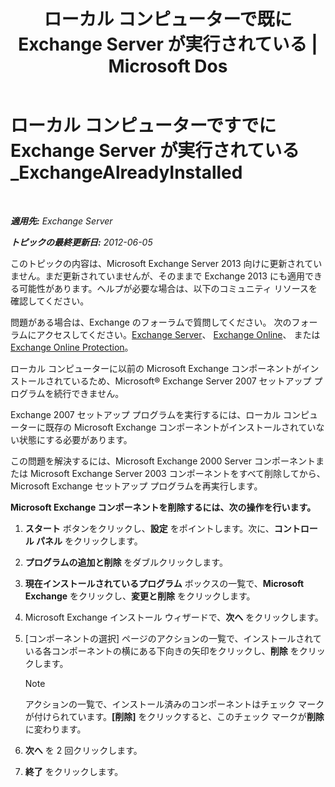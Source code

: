 ﻿---
title: 'ローカル コンピューターで既に Exchange Server が実行されている | Microsoft Dos'
TOCTitle: ローカル コンピューターですでに Exchange Server が実行されている_ExchangeAlreadyInstalled
ms:assetid: 3f168b5d-9910-418f-86fb-e99d852dcb5e
ms:mtpsurl: https://technet.microsoft.com/ja-jp/library/ms.exch.setupreadiness.exchangealreadyinstalled(v=EXCHG.150)
ms:contentKeyID: 48269398
ms.date: 04/24/2018
mtps_version: v=EXCHG.150
ms.translationtype: HT
---

# ローカル コンピューターですでに Exchange Server が実行されている\_ExchangeAlreadyInstalled

 

_**適用先:** Exchange Server_

_**トピックの最終更新日:** 2012-06-05_

このトピックの内容は、Microsoft Exchange Server 2013 向けに更新されていません。まだ更新されていませんが、そのままで Exchange 2013 にも適用できる可能性があります。ヘルプが必要な場合は、以下のコミュニティ リソースを確認してください。

問題がある場合は、Exchange のフォーラムで質問してください。 次のフォーラムにアクセスしてください。[Exchange Server](https://go.microsoft.com/fwlink/p/?linkid=60612)、 [Exchange Online](https://go.microsoft.com/fwlink/p/?linkid=267542)、 または [Exchange Online Protection](https://go.microsoft.com/fwlink/p/?linkid=285351)。

ローカル コンピューターに以前の Microsoft Exchange コンポーネントがインストールされているため、Microsoft® Exchange Server 2007 セットアップ プログラムを続行できません。

Exchange 2007 セットアップ プログラムを実行するには、ローカル コンピューターに既存の Microsoft Exchange コンポーネントがインストールされていない状態にする必要があります。

この問題を解決するには、Microsoft Exchange 2000 Server コンポーネントまたは Microsoft Exchange Server 2003 コンポーネントをすべて削除してから、Microsoft Exchange セットアップ プログラムを再実行します。

**Microsoft Exchange コンポーネントを削除するには、次の操作を行います。**

1.  <strong>スタート</strong> ボタンをクリックし、<strong>設定</strong> をポイントします。次に、<strong>コントロール パネル</strong> をクリックします。

2.  <strong>プログラムの追加と削除</strong> をダブルクリックします。

3.  <strong>現在インストールされているプログラム</strong> ボックスの一覧で、<strong>Microsoft Exchange</strong> をクリックし、<strong>変更と削除</strong> をクリックします。

4.  Microsoft Exchange インストール ウィザードで、<strong>次へ</strong> をクリックします。

5.  \[コンポーネントの選択\] ページのアクションの一覧で、インストールされている各コンポーネントの横にある下向きの矢印をクリックし、<strong>削除</strong> をクリックします。
    

    > [!NOTE]
    > アクションの一覧で、インストール済みのコンポーネントはチェック マークが付けられています。<STRONG>[削除]</STRONG> をクリックすると、このチェック マークが<STRONG>削除</STRONG>に変わります。



6.  <strong>次へ</strong> を 2 回クリックします。

7.  <strong>終了</strong> をクリックします。

